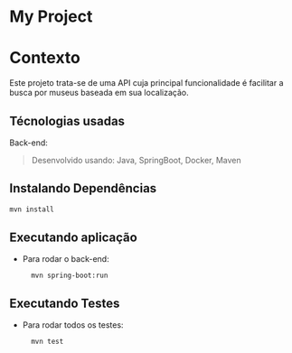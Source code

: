 # My Project

# Contexto
Este projeto trata-se de uma API cuja principal funcionalidade é facilitar a busca por museus baseada em sua localização.

## Técnologias usadas

Back-end:
> Desenvolvido usando: Java, SpringBoot, Docker, Maven

## Instalando Dependências
 
```bash
mvn install
``` 
## Executando aplicação

* Para rodar o back-end:

  ```
    mvn spring-boot:run
  ```

## Executando Testes

* Para rodar todos os testes:

  ```
    mvn test
  ```